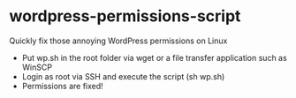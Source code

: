wordpress-permissions-script
============================

Quickly fix those annoying WordPress permissions on Linux
- Put wp.sh in the root folder via wget or a file transfer application such as WinSCP
- Login as root via SSH and execute the script (sh wp.sh)
- Permissions are fixed!
